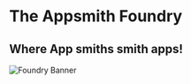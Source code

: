 # The Appsmith Foundry
## Where App smiths smith apps! 
![Foundry Banner](https://global-uploads.webflow.com/61531b23c347e4fbd4a84209/62a68024906fa5cb0f152899_Group%208634-p-800.png)

